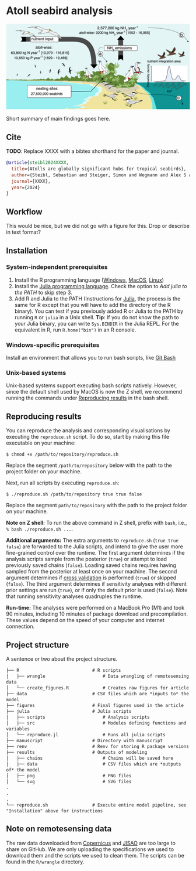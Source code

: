 # Atoll seabird analysis

![](img/fig_summary.png)

Short summary of main findings goes here.

## Cite

**TODO**: Replace XXXX with a bibtex shorthand for the paper and journal.

```bibtex
@article{steibl2024XXXX,
  title={Atolls are globally significant hubs for tropical seabirds},
  author={Steibl, Sebastian and Steiger, Simon and Wegmann and Alex S and Holmes, Nick D and Young, Hillary S and Carr, Pete and Russell, James C},
  journal={XXXX},
  year={2024}
}
```

## Workflow

This would be nice, but we did not go with a figure for this.
Drop or describe in text format?

## Installation

### System-independent prerequisites

1. Install the R programming language ([Windows](https://cran.r-project.org/bin/windows/), [MacOS](https://cran.r-project.org/bin/macosx/), [Linux](https://cran.r-project.org/bin/linux/))
2. Install the [Julia programming language](https://julialang.org/downloads/). Check the option to *Add julia to the PATH* to skip step 3.
3. Add R and Julia to the PATH (Instructions for [Julia](https://julialang.org/downloads/platform/), the process is the same for R except that you will have to add the directory of the R binary). You can test if you previously added R or Julia to the PATH by running `R` or `julia` in a Unix shell. **Tip**: If you do not know the path to your Julia binary, you can write `Sys.BINDIR` in the Julia REPL. For the equivalent in R, run `R.home("bin")` in an R console.

### Windows-specific prerequisites

Install an environment that allows you to run bash scripts, like [Git Bash](https://gitforwindows.org/)

### Unix-based systems

Unix-based systems support executing bash scripts natively.
However, since the default shell used by MacOS is now the Z shell, we recommend running the commands under [Reproducing results](#reproducing-results) in the bash shell.

## Reproducing results

You can reproduce the analysis and corresponding visualisations by executing the `reproduce.sh` script.
To do so, start by making this file executable on your machine:

```console
$ chmod +x /path/to/repository/reproduce.sh
```

Replace the segment `/path/to/repository` below with the path to the project folder on your machine.

Next, run all scripts by executing `reproduce.sh`:

```console
$ ./reproduce.sh /path/to/repository true true false
```

Replace the segment `path/to/repository` with the path to the project folder on your machine.

**Note on Z shell:**
To run the above command in Z shell, prefix with `bash`, i.e., `% bash ./reproduce.sh ...`.

**Additional arguments:**
The extra arguments to `reproduce.sh` (`true true false`) are forwarded to the Julia scripts, and intend to give the user more fine-grained control over the runtime.
The first argument determines if the analysis scripts sample from the posterior (`true`) or attempt to load previously saved chains (`false`). Loading saved chains requires having sampled from the posterior at least once on your machine.
The second argument determines if [cross validation](https://mc-stan.org/loo/articles/online-only/faq.html) is performed (`true`) or skipped (`false`).
The third argument determines if sensitivity analyses with different prior settings are run (`true`), or if only the default prior is used (`false`).
Note that running sensitivity analyses quadruples the runtime.

**Run-time:**
The analyses were performed on a MacBook Pro (M1) and took 90 minutes, including 10 minutes of package download and precompilation.
These values depend on the speed of your computer and internet connection.

## Project structure

A sentence or two about the project structure.

```
├── R                            # R scripts
│   ├── wrangle                      # Data wrangling of remotesensing data
│   └── create_figures.R             # Creates raw figures for article
├── data                         # CSV files which are *inputs to* the model
├── figures                      # Final figures used in the article
├── julia                        # Julia scripts
│   ├── scripts                      # Analysis scripts
│   ├── src                          # Modules defining functions and variables
│   └── reproduce.jl                 # Runs all julia scripts
├── manuscript                   # Directory with manuscript
├── renv                         # Renv for storing R package versions
├── results                      # Outputs of modeling
│   ├── chains                       # Chains will be saved here
│   ├── data                         # CSV files which are *outputs of* the model
│   ├── png                          # PNG files
│   └── svg                          # SVG files
.
.
.
└── reproduce.sh                 # Execute entire model pipeline, see "Installation" above for instructions
```

## Note on remotesensing data

The raw data downloaded from [Copernicus](https://marine.copernicus.eu/access-data/ocean-monitoring-indicators) and [JISAO](https://www.pmel.noaa.gov/co2/story/JISAO) are too large to share on GitHub.
We are only uploading the specifications we used to download them and the scripts we used to clean them.
The scripts can be found in the `R/wrangle` directory.
